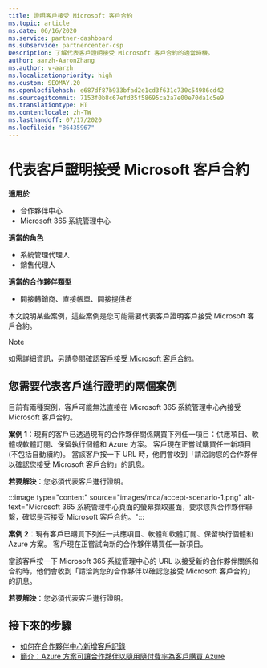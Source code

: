 ```yaml
---
title: 證明客戶接受 Microsoft 客戶合約
ms.topic: article
ms.date: 06/16/2020
ms.service: partner-dashboard
ms.subservice: partnercenter-csp
Description: 了解代表客戶證明接受 Microsoft 客戶合約的適當時機。
author: aarzh-AaronZhang
ms.author: v-aarzh
ms.localizationpriority: high
ms.custom: SEOMAY.20
ms.openlocfilehash: e687df87b933bfad2e1cd3f631c730c54986cd42
ms.sourcegitcommit: 7153f0b8c67efd35f58695ca2a7e00e70da1c5e9
ms.translationtype: HT
ms.contentlocale: zh-TW
ms.lasthandoff: 07/17/2020
ms.locfileid: "86435967"
---
```

# <a name="attest-acceptance-of-the-microsoft-customer-agreement-on-behalf-of-your-customer"></a>代表客戶證明接受 Microsoft 客戶合約

**適用於**

- 合作夥伴中心
- Microsoft 365 系統管理中心

**適當的角色**

- 系統管理代理人
- 銷售代理人

**適當的合作夥伴類型**

- 間接轉銷商、直接帳單、間接提供者

本文說明某些案例，這些案例是您可能需要代表客戶證明客戶接受 Microsoft 客戶合約。

>[!NOTE]
>如需詳細資訊，另請參閱[確認客戶接受 Microsoft 客戶合約](confirm-customer-agreement.md)。

## <a name="two-scenarios-where-you-need-to-attest-on-behalf-of-your-customer"></a>您需要代表客戶進行證明的兩個案例

目前有兩種案例，客戶可能無法直接在 Microsoft 365 系統管理中心內接受 Microsoft 客戶合約。

**案例 1**：現有的客戶已透過現有的合作夥伴關係購買下列任一項目：供應項目、軟體或軟體訂閱、保留執行個體和 Azure 方案。 客戶現在正嘗試購買任一新項目 (不包括自動續約)。 當該客戶按一下 URL 時，他們會收到「請洽詢您的合作夥伴以確認您接受 Microsoft 客戶合約」的訊息。  

**若要解決**：您必須代表客戶進行證明。

:::image type="content" source="images/mca/accept-scenario-1.png" alt-text="Microsoft 365 系統管理中心頁面的螢幕擷取畫面，要求您與合作夥伴聯繫，確認是否接受 Microsoft 客戶合約。":::

**案例 2**：現有客戶已購買下列任一共應項目、軟體和軟體訂閱、保留執行個體和 Azure 方案。 客戶現在正嘗試向新的合作夥伴購買任一新項目。

當該客戶按一下 Microsoft 365 系統管理中心的 URL 以接受新的合作夥伴關係和合約時，他們會收到「請洽詢您的合作夥伴以確認您接受 Microsoft 客戶合約」的訊息。  

**若要解決**：您必須代表客戶進行證明。  

## <a name="next-steps"></a>接下來的步驟

- [如何在合作夥伴中心新增客戶記錄](add-a-new-customer.md)
- [簡介：Azure 方案可讓合作夥伴以隨用隨付費率為客戶購買 Azure](azure-plan-lp.md)
